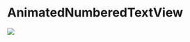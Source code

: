 # AnimatedNumberedTextView
[![](https://jitpack.io/v/MahmoudMabrok/AnimatedNumberedTextView.svg)](https://jitpack.io/#MahmoudMabrok/AnimatedNumberedTextView)
